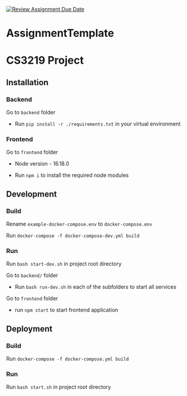 [![Review Assignment Due Date](https://classroom.github.com/assets/deadline-readme-button-24ddc0f5d75046c5622901739e7c5dd533143b0c8e959d652212380cedb1ea36.svg)](https://classroom.github.com/a/6BOvYMwN)

# AssignmentTemplate

# CS3219 Project

## Installation

### Backend

Go to `backend` folder

- Run `pip install -r ./requirements.txt` in your virtual environment

### Frontend

Go to `frontend` folder

- Node version - 16.18.0

- Run `npm i` to install the required node modules

## Development

### Build

Rename `example-docker-compose.env` to `docker-compose.env`

Run `docker-compose -f docker-compose-dev.yml build`

### Run

Run `bash start-dev.sh` in project root directory

Go to `backend/` folder

- Run `bash run-dev.sh` in each of the subfolders to start all services

Go to `frontend` folder

- run `npm start` to start frontend application

## Deployment

### Build

Run `docker-compose -f docker-compose.yml build`

### Run

Run `bash start.sh` in project root directory
